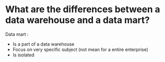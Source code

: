 # What are the differences between a data warehouse and a data mart?

Data mart :
- Is a part of a data warehouse
- Focus on very specific subject (not mean for a entire enterprise)
- Is isolated